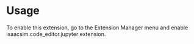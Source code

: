 # Usage

To enable this extension, go to the Extension Manager menu and enable isaacsim.code_editor.jupyter extension.
 